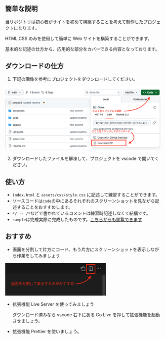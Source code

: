 ## 簡単な説明

当リポジトリは初心者がサイトを初めて構築することを考えて制作したプロジェクトになります。

HTML,CSS のみを使用して簡単に Web サイトを構築することができます。

基本的な記述の仕方から、応用的な部分をカバーできる内容となっております。

## ダウンロードの仕方

1. 下記の画像を参考にプロジェクトをダウンロードしてください。

![alt text](code/desc/image.png)

2. ダウンロードしたファイルを解凍して、プロジェクトを vscode で開いてください。

## 使い方

- `index.html` と `assets/css/style.css` に記述して練習することができます。
- ソースコードは`code`の中にあるそれぞれのスクリーンショットを見ながら記述することをおすすめします。
- `*/ -- /*`などで書かれているコメントは練習時記述しなくて結構です。
- `sample`は完成実際に完成したものです。[こちらからも閲覧できます](https://lesson-site-01.vercel.app/)

## おすすめ

- 画面を分割して片方にコード、もう片方にスクリーンショットを表示しながら作業をしてみましょう

![画面分割についての説明](./code/desc/image2.png)

- 拡張機能 Live Server を使ってみましょう

  ダウンロード済みなら vscode 右下にある Go Live を押して拡張機能を起動させましょう。

- 拡張機能 Prettier を使いましょう。
